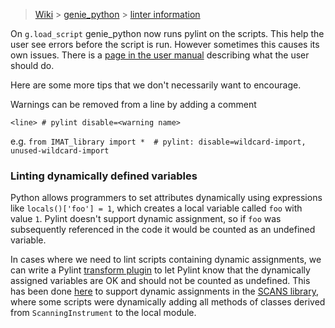 > [Wiki](Home) > [genie_python](genie_python) > [linter information](genie_python-linter)

On `g.load_script` genie_python now runs pylint on the scripts. This help the user see errors before the script is run. However sometimes this causes its own issues. There is a [page in the user manual](https://github.com/ISISComputingGroup/ibex_user_manual/wiki/Error-Checking-Troubleshooting) describing what the user should do.

Here are some more tips that we don't necessarily want to encourage. 

Warnings can be removed from a line by adding a comment

`<line> # pylint disable=<warning name>`

e.g. `from IMAT_library import *  # pylint: disable=wildcard-import, unused-wildcard-import`


### Linting dynamically defined variables
Python allows programmers to set attributes dynamically using expressions like `locals()['foo'] = 1`, which creates a local variable called `foo` with value `1`. Pylint doesn't support dynamic assignment, so if `foo` was subsequently referenced in the code it would be counted as an undefined variable.

In cases where we need to lint scripts containing dynamic assignments, we can write a Pylint [transform plugin](http://pylint.pycqa.org/en/latest/how_tos/transform_plugins.html) to let Pylint know that the dynamically assigned variables are OK and should not be counted as undefined. This has been done [here](https://github.com/ISISComputingGroup/genie_python/blob/0a5f5093486e85e550b8168810e3d5cd762e34ff/Lib/site-packages/genie_python/scanning_instrument_pylint_plugin.py) to support dynamic assignments in the [SCANS library](https://github.com/ISISComputingGroup/IBEX/issues/5214), where some scripts were dynamically adding all methods of classes derived from `ScanningInstrument` to the local module.


